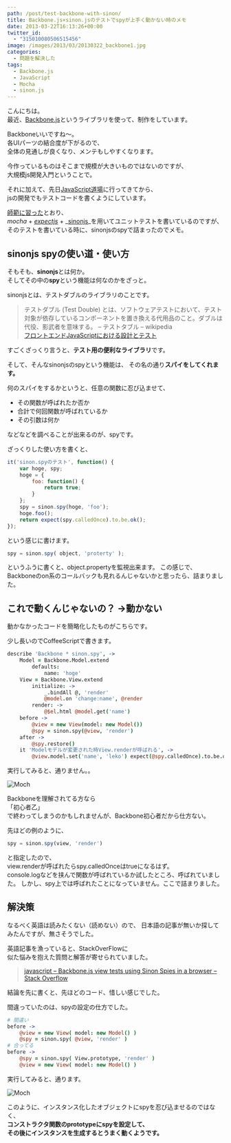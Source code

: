 ```yaml
---
path: /post/test-backbone-with-sinon/
title: Backbone.js×sinon.jsのテストでspyが上手く動かない時のメモ
date: 2013-03-22T16:13:26+00:00
twitter_id:
  - "315010080506515456"
image: /images/2013/03/20130322_backbone1.jpg
categories:
  - 問題を解決した
tags:
  - Backbone.js
  - JavaScript
  - Mocha
  - sinon.js
---
```

こんにちは。  
最近、[Backbone.js](http://backbonejs.org/)というライブラリを使って、制作をしています。

Backboneいいですね〜。  
各UIパーツの結合度が下がるので、  
全体の見通しが良くなり、メンテもしやすくなります。

今作っているものはそこまで規模が大きいものではないのですが、  
大規模js開発入門ということで。

それに加えて、先日[JavaScript道場](http://connpass.com/event/1664/)に行ってきてから、  
jsの開発でもテストコードを書くようにしています。

[師範に習った](http://hokaccha.github.com/slides/javascript_design_and_test/)とおり、  
_<span class="removed_link" title="http://visionmedia.github.com/mocha/">mocha</span>_ + _[expectjs](https://github.com/LearnBoost/expect.js/blob/master/README.md)_ + _[sinonjs](http://sinonjs.org/)_を用いてユニットテストを書いているのですが、  
そのテストを書いている時に、sinonjsのspyで詰まったのでメモ。

<!--more-->

## sinonjs spyの使い道・使い方

そもそも、**sinonjs**とは何か。   
そしてその中の**spy**という機能は何なのかをざっと。

sinonjsとは、テストダブルのライブラリのことです。

> テストダブル (Test Double) とは、ソフトウェアテストにおいて、テスト対象が依存しているコンポーネントを置き換える代用品のこと。ダブルは代役、影武者を意味する。 – テストタブル – wikipedia  
> [フロントエンドJavaScriptにおける設計とテスト](http://hokaccha.github.com/slides/javascript_design_and_test/#page93)

すごくざっくり言うと、**テスト用の便利なライブラリ**です。

そして、そんなsinonjsのspyという機能は、 その名の通り**スパイをしてくれます。**

何のスパイをするかというと、任意の関数に忍び込ませて、

  * その関数が呼ばれたか否か
  * 合計で何回関数が呼ばれているか
  * その引数は何か

などなどを調べることが出来るのが、spyです。

ざっくりした使い方を書くと、

```javascript
it('sinon.spyのテスト', function() {
    var hoge, spy;
    hoge = {
        foo: function() {
            return true;
        }
    };
    spy = sinon.spy(hoge, 'foo');
    hoge.foo();
    return expect(spy.calledOnce).to.be.ok();
});
```

という感じに書けます。

```javascript
spy = sinon.spy( object, 'proterty' );
```

というふうに書くと、object.propertyを監視出来ます。 この感じで、Backboneのon系のコールバックも見れるんじゃないかと思ったら、詰まりました。

これで動くんじゃないの？ →動かない
----------------------------------------

動かなかったコードを簡略化したものがこちらです。

少し長いのでCoffeeScriptで書きます。

```coffeescript
describe 'Backbone * sinon.spy', -> 
	Model = Backbone.Model.extend
		defaults:
			name: 'hoge'
	View = Backbone.View.extend
		initialize: -> 
			_.bindAll @, 'render'
			@model.on 'change:name', @render
		render: -> 
			@$el.html @model.get('name')
	before -> 
		@view = new View(model: new Model())
		@spy = sinon.spy(@view, 'render')
	after -> 
		@spy.restore()
	it 'Modelモデルが変更された時View.renderが呼ばれる', -> 
		@view.model.set('name', 'leko') expect(@spy.calledOnce).to.be.ok()
```

実行してみると、通りません。。


![Moch](/images/2013/03/mocha_ng.png)



Backboneを理解されてる方なら  
「初心者乙」  
で終わってしまうのかもしれませんが、Backbone初心者だから仕方ない。

先ほどの例のように、

```javascript
spy = sinon.spy(view, 'render')
```

と指定したので、  
view.renderが呼ばれたらspy.calledOnceはtrueになるはず。  
console.logなどを挟んで関数が呼ばれているか試したところ、呼ばれていました。 しかし、spy上では呼ばれたことになっていません。ここで詰まりました。

解決策
----------------------------------------

なるべく英語は読みたくない（読めない）ので、 日本語の記事が無いか探してみたんですが、無さそうでした。

英語記事を漁っていると、StackOverFlowに  
似た悩みを抱えた質問と解答が寄せられていました。

> [javascript – Backbone.js view tests using Sinon Spies in a browser – Stack Overflow](http://stackoverflow.com/questions/9623986/backbone-js-view-tests-using-sinon-spies-in-a-browser)

結論を先に書くと、先ほどのコード、惜しい感じでした。

間違っていたのは、spyの設定の仕方でした。

```coffeescript
# 間違い
before ->
	@view = new View( model: new Model() )
	@spy = sinon.spy( @view, 'render' )
# 合ってる
before ->
	@spy = sinon.spy( View.prototype, 'render' )
	@view = new View( model: new Model() )
```

実行してみると、通ります。


![Moch](/images/2013/03/mocha_ok.png)



このように、インスタンス化したオブジェクトにspyを忍び込ませるのではなく、  
**コンストラクタ関数のprototypeにspyを設定して、  
その後にインスタンスを生成するとうまく動くようです。**

<div style="font-size:0px;height:0px;line-height:0px;margin:0;padding:0;clear:both">
</div>
